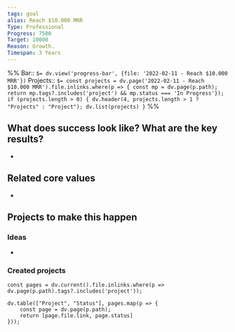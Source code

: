 ```yaml
---
tags: goal
alias: Reach $10.000 MRR
Type: Professional
Progress: 7500
Target: 10000
Reason: Growth.
Timespan: 3 Years
---
```


%%
Bar:: `$= dv.view('progress-bar', {file: '2022-02-11 - Reach $10.000 MRR'})`
Projects:: `$= const projects = dv.page('2022-02-11 - Reach $10.000 MRR').file.inlinks.where(p => { const mp = dv.page(p.path); return mp.tags?.includes('project') && mp.status === 'In Progress'}); if (projects.length > 0) { dv.header(4, projects.length > 1 ? "Projects" : "Project"); dv.list(projects) }`
%%

## What does success look like? What are the key results?

-

## Related core values

-

## Projects to make this happen

### Ideas

-

### Created projects

```dataviewjs
const pages = dv.current().file.inlinks.where(p => dv.page(p.path).tags?.includes('project'));

dv.table(["Project", "Status"], pages.map(p => {
	const page = dv.page(p.path);
	return [page.file.link, page.status]
}));
```
